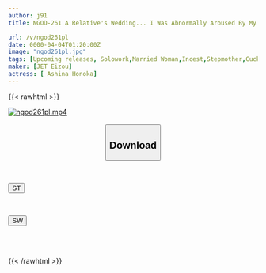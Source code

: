 ```yaml
---
author: j91
title: NGOD-261 A Relative's Wedding... I Was Abnormally Aroused By My Mother-in-law Dressed In A Dress... Immoral Big-dick Mother-son Incest In The Same Room Honoka Ashina

url: /v/ngod261pl
date: 0000-04-04T01:20:00Z
image: "ngod261pl.jpg"
tags: [Upcoming releases, Solowork,Married Woman,Incest,Stepmother,Cuckold,Huge Cock	]
maker: [JET Eizou]
actress: [ Ashina Honoka]
---
```



{{< rawhtml >}}

<div class="video" data-videoid="pending_link.html">
    <a href="javascript:;">
        <img src="/v/ngod261pl/ngod261pl.jpg" width="WIDTH" height="HEIGHT" alt="ngod261pl.mp4" loading="lazy">
    </a>
</div>

<script type="text/javascript" src="https://j91.asia/asset/on-demand-pend.js"></script>

<br>
  <link rel="stylesheet" href="https://j91.asia/asset/bs5.css">
  
  <center>
  <button class="btn btn-primary" type="button" data-bs-toggle="collapse" data-bs-target=".multi-collapse" aria-expanded="false" aria-controls="multiCollapseExample1 multiCollapseExample2"><h2>Download</h2></button></center>
</p>
<div class="row">
  <div class="col">
    <div class="collapse multi-collapse" id="multiCollapseExample1">
      <div class="card card-body">
	      	      <br>
<div class="buttons">  
<p><a href="https://j91.asia/pending_link.html" target="_blank"><button class="btn-hover color-3"><i class="fa fa-download"></i> ST</button></a></p></div>
    </div>
  </div>
</div>
  <div class="col">
    <div class="collapse multi-collapse" id="multiCollapseExample2">
      <div class="card card-body">
	      <br>
<div class="buttons">
<p><a href="https://j91.asia/pending_link.html" target="_blank"><button class="btn-hover color-2"><i class="fa fa-download"></i> SW</button></a></p></div>
<br><br>
      </div>
    </div>
  </div>
</div>

{{< /rawhtml >}}